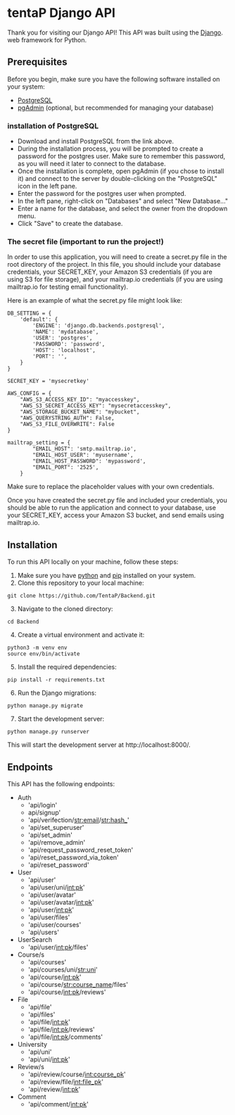 # tentaP Django API

Thank you for visiting our Django API! This API was built using the [Django](https://www.djangoproject.com/). web framework for Python.

## Prerequisites
Before you begin, make sure you have the following software installed on your system:

- [PostgreSQL](https://www.postgresql.org/download/)
- [pgAdmin](https://www.pgadmin.org/download/) (optional, but recommended for managing your database)

### installation of PostgreSQL

- Download and install PostgreSQL from the link above.
- During the installation process, you will be prompted to create a password for the postgres user. Make sure to remember this password, as you will need it later to connect to the database.
- Once the installation is complete, open pgAdmin (if you chose to install it) and connect to the server by double-clicking on the "PostgreSQL" icon in the left pane.
- Enter the password for the postgres user when prompted.
- In the left pane, right-click on "Databases" and select "New Database..."
- Enter a name for the database, and select the owner from the dropdown menu.
- Click "Save" to create the database.

### The secret file (important to run the project!)
In order to use this application, you will need to create a secret.py file in the root directory of the project. In this file, you should include your database credentials, your SECRET_KEY, your Amazon S3 credentials (if you are using S3 for file storage), and your mailtrap.io credentials (if you are using mailtrap.io for testing email functionality).

Here is an example of what the secret.py file might look like:

```
DB_SETTING = {
    'default': {
        'ENGINE': 'django.db.backends.postgresql',
        'NAME': 'mydatabase',
        'USER': 'postgres',
        'PASSWORD': 'password',
        'HOST': 'localhost',
        'PORT': '',
    }
}

SECRET_KEY = 'mysecretkey'

AWS_CONFIG = {
    "AWS_S3_ACCESS_KEY_ID": "myaccesskey",
    "AWS_S3_SECRET_ACCESS_KEY": "mysecretaccesskey",
    "AWS_STORAGE_BUCKET_NAME": "mybucket",
    "AWS_QUERYSTRING_AUTH": False,
    "AWS_S3_FILE_OVERWRITE": False
}

mailtrap_setting = {
        "EMAIL_HOST": 'smtp.mailtrap.io',
        "EMAIL_HOST_USER": 'myusername',
        "EMAIL_HOST_PASSWORD": 'mypassword',
        "EMAIL_PORT": '2525',
    }

```

Make sure to replace the placeholder values with your own credentials.

Once you have created the secret.py file and included your credentials, you should be able to run the application and connect to your database, use your SECRET_KEY, access your Amazon S3 bucket, and send emails using mailtrap.io.

## Installation
To run this API locally on your machine, follow these steps:
1. Make sure you have [python](https://www.python.org/downloads/) and [pip](https://pip.pypa.io/en/stable/installation/) installed on your system.
2. Clone this repository to your local machine: 

```
git clone https://github.com/TentaP/Backend.git
```

3. Navigate to the cloned directory:
```
cd Backend
```
4. Create a virtual environment and activate it:
```
python3 -m venv env
source env/bin/activate
```
5. Install the required dependencies:
```
pip install -r requirements.txt
```
6. Run the Django migrations:
```
python manage.py migrate
```
7. Start the development server:
```
python manage.py runserver
```
This will start the development server at http://localhost:8000/.

## Endpoints
This API has the following endpoints:
- Auth
  - 'api/login' 
  - api/signup'
  - 'api/verifection/<str:email>/<str:hash_>'
  - 'api/set_superuser'
  - 'api/set_admin'
  - 'api/remove_admin'
  - 'api/request_password_reset_token'
  - 'api/reset_password_via_token'
  - 'api/reset_password'
- User
  - 'api/user'
  - 'api/user/uni/<int:pk>'
  - 'api/user/avatar'
  - 'api/user/avatar/<int:pk>'
  - 'api/user/<int:pk>'
  - 'api/user/files'
  - 'api/user/courses'
  - 'api/users'
- UserSearch
  - 'api/user/<int:pk>/files'
- Course/s
   - 'api/courses'
   - 'api/courses/uni/<str:uni>'
   - 'api/course/<int:pk>'
   - 'api/course/<str:course_name>/files'
   - 'api/course/<int:pk>/reviews'
- File
  - 'api/file'
  - 'api/files'
  - 'api/file/<int:pk>'
  - 'api/file/<int:pk>/reviews'
  - 'api/file/<int:pk>/comments' 
- University
  - 'api/uni'
  - 'api/uni/<int:pk>' 
- Review/s
  - 'api/review/course/<int:course_pk>'
  - 'api/review/file/<int:file_pk>'
  - 'api/review/<int:pk>' 
- Comment
  - 'api/comment/<int:pk>'
